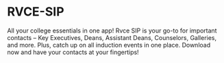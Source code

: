 # RVCE-SIP
All your college essentials in one app! Rvce SIP is your go-to for important contacts – Key Executives, Deans, Assistant Deans, Counselors, Galleries, and more. Plus, catch up on all induction events in one place. Download now and have your contacts at your fingertips!
